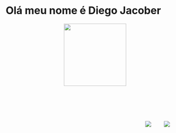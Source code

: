<div align="center">
        <h1>Olá meu nome é Diego Jacober</h1>
        <a href="https://github.com/Diegojacober"></a>
<!--         <img height="170em" src="https://github-readme-stats.vercel.app/api?username=diegojacober&show_icons=true&theme=github_dark&include_all_commits=true&count_private=true"/> -->
<!--         <img height="170em" src="https://github-readme-streak-stats.herokuapp.com/?user=diegojacober&theme=radical&hide_border=true&count_private=true"/> -->
        <img height="170em" src="https://github-readme-stats.vercel.app/api/top-langs/?username=diegojacober&layout=compact&langs_count=8&theme=radical&hide=html,blade"/>
<!--         <img height="" src="https://github-readme-stats.vercel.app/api/top-langs/?username=diegojacober&langs_count=8&theme=radical"/> -->
        
    </div>
<!--     ![](https://github-readme-streak-stats.herokuapp.com/?user=diegojacober&theme=radical&hide_border=false)<br/> -->
    
<!--    <div align="center" style="display: inline_block"><br>
        <img align="center" alt="Diego-php" height="30" width="40" src="https://cdn.jsdelivr.net/gh/devicons/devicon/icons/php/php-plain.svg" />
        <img align="center" alt="Diego-mysql" height="30" width="40" src="https://cdn.jsdelivr.net/gh/devicons/devicon/icons/mysql/mysql-original-wordmark.svg" />
        <img align="center" alt="Diego-bootstrap" height="30" width="40" src="https://cdn.jsdelivr.net/gh/devicons/devicon/icons/bootstrap/bootstrap-original.svg" />
        <img align="center" alt="Diego-Jquery" height="30" width="40" src="https://raw.githubusercontent.com/devicons/devicon/master/icons/jquery/jquery-plain.svg">
        <img align="center" alt="Diego-Js" height="30" width="40" src="https://raw.githubusercontent.com/devicons/devicon/master/icons/javascript/javascript-plain.svg">
        <img align="center" alt="Diego-CSS" height="30" width="40" src="https://raw.githubusercontent.com/devicons/devicon/master/icons/css3/css3-original.svg">
        <img align="center" alt="Diego-Laravel" height="30" width="40" src="https://raw.githubusercontent.com/devicons/devicon/master/icons/laravel/laravel-plain.svg">
    </div>  -->
    
    
    
    <div align="end">
        <a href="https://api.whatsapp.com/send?phone=5519983530073&text=Ol%C3%A1%2C%20Que%20bom%20que%20chegou%20at%C3%A9%20aqui!" target="_blank"><img src="https://img.shields.io/badge/WhatsApp-%25D366?style=for-the-badge&logo=whatsapp&logoColor=white" target="_blank"></a>
        <a href="https://www.linkedin.com/in/diego-jacober-0a6b5b1b5" target="_blank"><img src="https://img.shields.io/badge/-LinkedIn-%230077B5?style=for-the-badge&logo=linkedin&logoColor=white" target="_blank"></a>
    </div>

    
